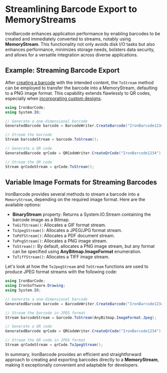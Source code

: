 # Streamlining Barcode Export to MemoryStreams

IronBarcode enhances application performance by enabling barcodes to be created and immediately converted to streams, notably using **MemoryStream**. This functionality not only avoids disk I/O tasks but also enhances performance, minimizes storage needs, bolsters data security, and allows for a versatile integration across diverse applications.

## Example: Streaming Barcode Export

After [creating a barcode](https://ironsoftware.com/csharp/barcode/how-to/create-barcode-images/) with the intended content, the `ToStream` method can be employed to transfer the barcode into a MemoryStream, defaulting to a PNG image format. This capability extends flawlessly to QR codes, especially when [incorporating custom designs](https://ironsoftware.com/csharp/barcode/how-to/customize-qr-code-style/).

```cs
using IronBarCode;
using System.IO;

// Generate a one-dimensional barcode
GeneratedBarcode barcode = BarcodeWriter.CreateBarcode("IronBarcode1234", BarcodeEncoding.Code128);

// Stream the barcode
Stream barcodeStream = barcode.ToStream();

// Generate a QR code
GeneratedBarcode qrCode = QRCodeWriter.CreateQrCode("IronBarcode1234");

// Stream the QR code
Stream qrCodeStream = qrCode.ToStream();
```

## Variable Image Formats for Streaming Barcodes

IronBarcode provides several methods to stream a barcode into a `MemoryStream`, depending on the required image format. Here are the available options:

- **BinaryStream** property: Returns a System.IO.Stream containing the barcode image as a Bitmap.
- `ToGifStream()`: Allocates a GIF format stream.
- `ToJpegStream()`: Allocates a JPEG/JPG format stream.
- `ToPdfStream()`: Allocates a PDF document stream.
- `ToPngStream()`: Allocates a PNG image stream.
- `ToStream()`: By default, allocates a PNG image stream, but any format can be specified using **AnyBitmap.ImageFormat** enumeration.
- `ToTiffStream()`: Allocates a TIFF image stream.

Let's look at how the `ToJpegStream` and `ToStream` functions are used to produce JPEG format streams with the following code:

```cs
using IronBarCode;
using IronSoftware.Drawing;
using System.IO;

// Generate a one-dimensional barcode
GeneratedBarcode barcode = BarcodeWriter.CreateBarcode("IronBarcode1234", BarcodeEncoding.Code128);

// Stream the barcode in JPEG format
Stream barcodeStream = barcode.ToStream(AnyBitmap.ImageFormat.Jpeg);

// Generate a QR code
GeneratedBarcode qrCode = QRCodeWriter.CreateQrCode("IronBarcode1234");

// Stream the QR code in JPEG format
Stream qrCodeStream = qrCode.ToJpegStream();
```

In summary, IronBarcode provides an efficient and straightforward approach to creating and exporting barcodes directly to a **MemoryStream**, making it exceptionally convenient and adaptable for developers.